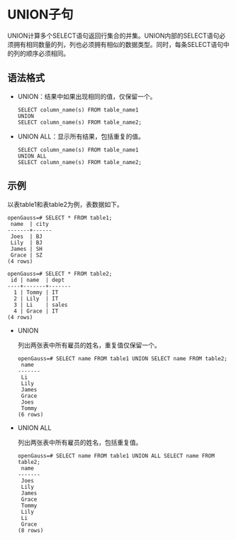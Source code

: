 # UNION子句<a name="ZH-CN_TOPIC_0000001209981912"></a>

UNION计算多个SELECT语句返回行集合的并集。UNION内部的SELECT语句必须拥有相同数量的列，列也必须拥有相似的数据类型。同时，每条SELECT语句中的列的顺序必须相同。

## 语法格式<a name="section1458317131312"></a>

-   UNION：结果中如果出现相同的值，仅保留一个。

    ```
    SELECT column_name(s) FROM table_name1
    UNION
    SELECT column_name(s) FROM table_name2;
    ```

-   UNION ALL：显示所有结果，包括重复的值。

    ```
    SELECT column_name(s) FROM table_name1
    UNION ALL
    SELECT column_name(s) FROM table_name2;
    ```


## 示例<a name="section7792919716"></a>

以表table1和表table2为例，表数据如下。

```
openGauss=# SELECT * FROM table1;
 name  | city
-------+------
 Joes  | BJ
 Lily  | BJ
 James | SH
 Grace | SZ
(4 rows)

openGauss=# SELECT * FROM table2;
 id | name  | dept
----+-------+-------
  1 | Tommy | IT
  2 | Lily  | IT
  3 | Li    | sales
  4 | Grace | IT
(4 rows)
```

-   UNION

    列出两张表中所有雇员的姓名，重复值仅保留一个。

    ```
    openGauss=# SELECT name FROM table1 UNION SELECT name FROM table2;
     name
    -------
     Li
     Lily
     James
     Grace
     Joes
     Tommy
    (6 rows)
    ```

-   UNION ALL

    列出两张表中所有雇员的姓名，包括重复值。

    ```
    openGauss=# SELECT name FROM table1 UNION ALL SELECT name FROM table2;
     name
    -------
     Joes
     Lily
     James
     Grace
     Tommy
     Lily
     Li
     Grace
    (8 rows)
    ```


